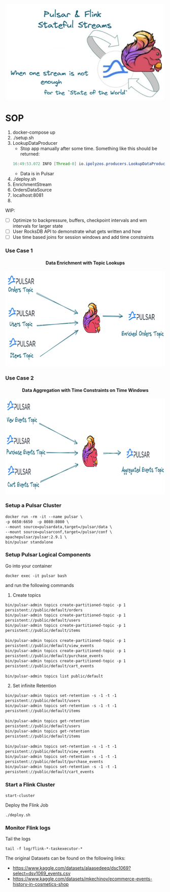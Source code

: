 <p align="center">
    <img src="images/pf1.png" width="500" height="300">
</p>


# SOP
1. docker-compose up
2. ./setup.sh
3. LookupDataProducer
   * Stop app manually after some time. Something like this should be returned:
   ```Java
   16:49:53.072 INFO [Thread-0] io.ipolyzos.producers.LookupDataProducer - Sent '117178' user records and '2198' item records. 
   ```
   * Data is in Pulsar
4. ./deploy.sh
5. EnrichmentStream 
6. OrdersDataSource
5. localhost:8081
6. 

WIP:
- [ ] Optimize to backpressure, buffers, checkpoint intervals and wm intervals for larger state 
- [ ] User RocksDB API to demonstrate what gets written and how
- [ ] Use time based joins for session windows and add time constraints

### Use Case 1
 <h4 align="center">Data Enrichment with Topic Lookups</h4>


<p align="center">
    <img src="images/pf2.png" width="800" height="300">
</p>

### Use Case 2 
<h4 align="center">Data Aggregation with Time Constraints on Time Windows</h4>


<p align="center">
    <img src="images/pf3.png" width="800" height="300">
</p>

### Setup a Pulsar Cluster

```shell
docker run -rm -it --name pulsar \
-p 6650:6650  -p 8080:8080 \
--mount source=pulsardata,target=/pulsar/data \
--mount source=pulsarconf,target=/pulsar/conf \
apachepulsar/pulsar:2.9.1 \
bin/pulsar standalone
```

### Setup Pulsar Logical Components
Go into your container
```shell
docker exec -it pulsar bash
```

and run the following commands
1. Create topics
```shell
bin/pulsar-admin topics create-partitioned-topic -p 1 persistent://public/default/orders
bin/pulsar-admin topics create-partitioned-topic -p 1 persistent://public/default/users
bin/pulsar-admin topics create-partitioned-topic -p 1 persistent://public/default/items

bin/pulsar-admin topics create-partitioned-topic -p 1 persistent://public/default/view_events
bin/pulsar-admin topics create-partitioned-topic -p 1 persistent://public/default/purchase_events
bin/pulsar-admin topics create-partitioned-topic -p 1 persistent://public/default/cart_events

bin/pulsar-admin topics list public/default
```

2. Set infinite Retention
```shell
bin/pulsar-admin topics set-retention -s -1 -t -1 persistent://public/default/users
bin/pulsar-admin topics set-retention -s -1 -t -1 persistent://public/default/items

bin/pulsar-admin topics get-retention persistent://public/default/users
bin/pulsar-admin topics get-retention persistent://public/default/items

bin/pulsar-admin topics set-retention -s -1 -t -1 persistent://public/default/view_events
bin/pulsar-admin topics set-retention -s -1 -t -1 persistent://public/default/purchase_events
bin/pulsar-admin topics set-retention -s -1 -t -1 persistent://public/default/cart_events

```

### Start a Flink Cluster
```shell
start-cluster
```

Deploy the Flink Job
```shell
./deploy.sh
```

### Monitor Flink logs
Tail the logs
```shell
tail -f log/flink-*-taskexecutor-*
```

The original Datasets can be found on the following links:
- https://www.kaggle.com/datasets/alaasedeeq/dsc1069?select=dsv1069_events.csv
- https://www.kaggle.com/datasets/mkechinov/ecommerce-events-history-in-cosmetics-shop